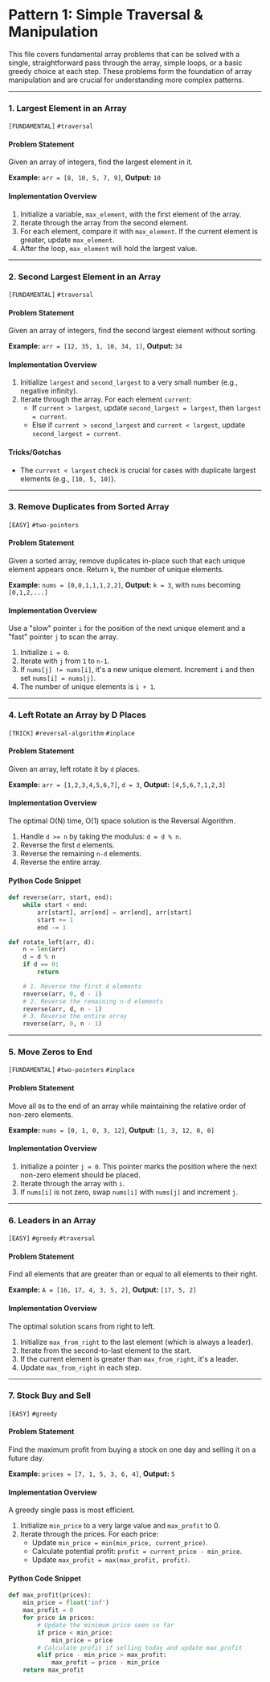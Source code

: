 # Pattern 1: Simple Traversal & Manipulation

This file covers fundamental array problems that can be solved with a single, straightforward pass through the array, simple loops, or a basic greedy choice at each step. These problems form the foundation of array manipulation and are crucial for understanding more complex patterns.

---

### 1. Largest Element in an Array
`[FUNDAMENTAL]` `#traversal`

#### Problem Statement
Given an array of integers, find the largest element in it.

**Example:** `arr = [8, 10, 5, 7, 9]`, **Output:** `10`

#### Implementation Overview
1.  Initialize a variable, `max_element`, with the first element of the array.
2.  Iterate through the array from the second element.
3.  For each element, compare it with `max_element`. If the current element is greater, update `max_element`.
4.  After the loop, `max_element` will hold the largest value.

---

### 2. Second Largest Element in an Array
`[FUNDAMENTAL]` `#traversal`

#### Problem Statement
Given an array of integers, find the second largest element without sorting.

**Example:** `arr = [12, 35, 1, 10, 34, 1]`, **Output:** `34`

#### Implementation Overview
1.  Initialize `largest` and `second_largest` to a very small number (e.g., negative infinity).
2.  Iterate through the array. For each element `current`:
    -   If `current > largest`, update `second_largest = largest`, then `largest = current`.
    -   Else if `current > second_largest` and `current < largest`, update `second_largest = current`.

#### Tricks/Gotchas
- The `current < largest` check is crucial for cases with duplicate largest elements (e.g., `[10, 5, 10]`).

---

### 3. Remove Duplicates from Sorted Array
`[EASY]` `#two-pointers`

#### Problem Statement
Given a sorted array, remove duplicates in-place such that each unique element appears once. Return `k`, the number of unique elements.

**Example:** `nums = [0,0,1,1,1,2,2]`, **Output:** `k = 3`, with `nums` becoming `[0,1,2,...]`

#### Implementation Overview
Use a "slow" pointer `i` for the position of the next unique element and a "fast" pointer `j` to scan the array.
1.  Initialize `i = 0`.
2.  Iterate with `j` from `1` to `n-1`.
3.  If `nums[j] != nums[i]`, it's a new unique element. Increment `i` and then set `nums[i] = nums[j]`.
4.  The number of unique elements is `i + 1`.

---

### 4. Left Rotate an Array by D Places
`[TRICK]` `#reversal-algorithm` `#inplace`

#### Problem Statement
Given an array, left rotate it by `d` places.

**Example:** `arr = [1,2,3,4,5,6,7]`, `d = 3`, **Output:** `[4,5,6,7,1,2,3]`

#### Implementation Overview
The optimal O(N) time, O(1) space solution is the Reversal Algorithm.
1.  Handle `d >= n` by taking the modulus: `d = d % n`.
2.  Reverse the first `d` elements.
3.  Reverse the remaining `n-d` elements.
4.  Reverse the entire array.

#### Python Code Snippet
```python
def reverse(arr, start, end):
    while start < end:
        arr[start], arr[end] = arr[end], arr[start]
        start += 1
        end -= 1

def rotate_left(arr, d):
    n = len(arr)
    d = d % n
    if d == 0:
        return

    # 1. Reverse the first d elements
    reverse(arr, 0, d - 1)
    # 2. Reverse the remaining n-d elements
    reverse(arr, d, n - 1)
    # 3. Reverse the entire array
    reverse(arr, 0, n - 1)
```

---

### 5. Move Zeros to End
`[FUNDAMENTAL]` `#two-pointers` `#inplace`

#### Problem Statement
Move all `0`s to the end of an array while maintaining the relative order of non-zero elements.

**Example:** `nums = [0, 1, 0, 3, 12]`, **Output:** `[1, 3, 12, 0, 0]`

#### Implementation Overview
1.  Initialize a pointer `j = 0`. This pointer marks the position where the next non-zero element should be placed.
2.  Iterate through the array with `i`.
3.  If `nums[i]` is not zero, swap `nums[i]` with `nums[j]` and increment `j`.

---

### 6. Leaders in an Array
`[EASY]` `#greedy` `#traversal`

#### Problem Statement
Find all elements that are greater than or equal to all elements to their right.

**Example:** `A = [16, 17, 4, 3, 5, 2]`, **Output:** `[17, 5, 2]`

#### Implementation Overview
The optimal solution scans from right to left.
1.  Initialize `max_from_right` to the last element (which is always a leader).
2.  Iterate from the second-to-last element to the start.
3.  If the current element is greater than `max_from_right`, it's a leader.
4.  Update `max_from_right` in each step.

---

### 7. Stock Buy and Sell
`[EASY]` `#greedy`

#### Problem Statement
Find the maximum profit from buying a stock on one day and selling it on a future day.

**Example:** `prices = [7, 1, 5, 3, 6, 4]`, **Output:** `5`

#### Implementation Overview
A greedy single pass is most efficient.
1.  Initialize `min_price` to a very large value and `max_profit` to 0.
2.  Iterate through the prices. For each price:
    -   Update `min_price = min(min_price, current_price)`.
    -   Calculate potential profit: `profit = current_price - min_price`.
    -   Update `max_profit = max(max_profit, profit)`.

#### Python Code Snippet
```python
def max_profit(prices):
    min_price = float('inf')
    max_profit = 0
    for price in prices:
        # Update the minimum price seen so far
        if price < min_price:
            min_price = price
        # Calculate profit if selling today and update max_profit
        elif price - min_price > max_profit:
            max_profit = price - min_price
    return max_profit
```
